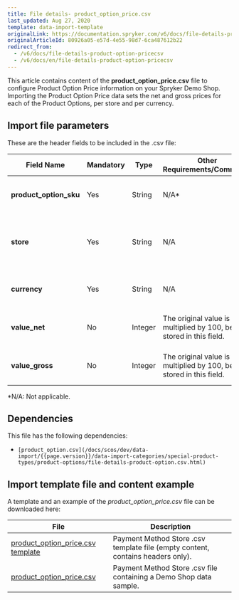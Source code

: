 ```yaml
---
title: File details- product_option_price.csv
last_updated: Aug 27, 2020
template: data-import-template
originalLink: https://documentation.spryker.com/v6/docs/file-details-product-option-pricecsv
originalArticleId: 80926a05-e57d-4e55-98d7-6ca487612b22
redirect_from:
  - /v6/docs/file-details-product-option-pricecsv
  - /v6/docs/en/file-details-product-option-pricecsv
---
```


This article contains content of the **product_option_price.csv** file to configure Product Option Price information on your Spryker Demo Shop. Importing the Product Option Price data sets the net and gross prices for each of the Product Options, per store and per currency.

## Import file parameters 
These are the header fields to be included in the .csv file:

| Field Name | Mandatory | Type | Other Requirements/Comments | Description |
| --- | --- | --- | --- | --- |
| **product_option_sku** | Yes | String |N/A* |  SKU identifier of the Product Option.|
| **store** | Yes | String |N/A | Name of the store that contains this product option. |
| **currency** | Yes | String |N/A | Currency used with this product option. |
| **value_net** | No | Integer |The original value is multiplied by 100, before stored in this field. | Net price value of the Product Option. |
| **value_gross** | No | Integer |The original value is multiplied by 100, before stored in this field. | Gross price value of the Product Option. |
*N/A: Not applicable.

## Dependencies

This file has the following dependencies:
*     [product_option.csv](/docs/scos/dev/data-import/{{page.version}}/data-import-categories/special-product-types/product-options/file-details-product-option.csv.html)

## Import template file and content example
A template and an example of the *product_option_price.csv*  file can be downloaded here:

| File | Description |
| --- | --- |
| [product_option_price.csv template](https://spryker.s3.eu-central-1.amazonaws.com/docs/Developer+Guide/Back-End/Data+Manipulation/Data+Ingestion/Data+Import/Data+Import+Categories/Special+Product+Types/Product+Options/Template+product_option_price.csv) | Payment Method Store .csv template file (empty content, contains headers only). |
| [product_option_price.csv](https://spryker.s3.eu-central-1.amazonaws.com/docs/Developer+Guide/Back-End/Data+Manipulation/Data+Ingestion/Data+Import/Data+Import+Categories/Special+Product+Types/Product+Options/product_option_price.csv) | Payment Method Store .csv file containing a Demo Shop data sample. |
